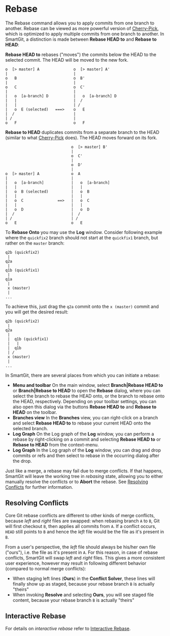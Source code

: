 # Rebase

The Rebase command allows you to apply commits from one branch to
another. Rebase can be viewed as more powerful version of
[Cherry-Pick](Cherry-Pick.md), which is optimized to apply multiple
commits from one branch to another. In SmartGit, a distinction is made
between **Rebase HEAD to** and **Rebase to HEAD**:

**Rebase HEAD to** rebases ("moves") the commits below the HEAD to the
selected commit. The HEAD will be moved to the new fork.



``` text
o  [> master] A               o  [> master] A'
|                             |
o   B                         o  B'
|                             |
o   C                         o  C'
|                             |
|   o  [a-branch] D           |   o  [a-branch] D
|   |                         |  /
|   |                         | /
|   o  E (selected)   ===>    o   E
|  /                          |
| /                           |
o   F                         o   F
```



**Rebase to HEAD** duplicates commits from a separate branch to the HEAD
(similar to what [Cherry-Pick](Cherry-Pick.md) does). The HEAD
moves forward on its fork.



``` text
                             o  [> master] B'
                             |
                             o  C'
                             |
                             o  D'
                             |
o  [> master] A              o  A
|                            |
|   o  [a-branch]            |   o  [a-branch]
|   |                        |   |
|   o  B (selected)          |   o  B
|   |                        |   |
|   o  C               ==>   |   o  C
|   |                        |   |
|   o  D                     |   o  D
|  /                         |  /
| /                          | /
o   E                        o   E
```



To **Rebase Onto** you may use the **Log** window. Consider following
example where the `quickfix2` branch should not start at the `quickfix1`
branch, but rather on the `master` branch:



``` text
q2b (quickfix2)
 |
q2a
 |
q1b (quickfix1)
 |
q1a
 |
 x (master)
 |
...
```



To achieve this, just drag the `q2a` commit onto the `x (master)` commit
and you will get the desired result:



``` text
q2b (quickfix2)
 |
q2a
 |
 |  q1b (quickfix1)
 |   |
 |  q1b
 | /
 x (master)
 |
...
```



In SmartGit, there are several places from which you can initiate a
rebase:

-   **Menu and toolbar** On the main window, select **Branch\|Rebase
    HEAD to** or **Branch\|Rebase to HEAD** to open the **Rebase**
    dialog, where you can select the branch to rebase the HEAD onto, or
    the branch to rebase onto the HEAD, respectively. Depending on your
    toolbar settings, you can also open this dialog via the buttons
    **Rebase HEAD to** and **Rebase to HEAD** on the toolbar.
-   **Branches view** In the **Branches** view, you can right-click on a
    branch and select **Rebase HEAD to** to rebase your current HEAD
    onto the selected branch.
-   **Log Graph** On the Log graph of the **Log** window, you can
    perform a rebase by right-clicking on a commit and selecting
    **Rebase HEAD to** or **Rebase to HEAD** from the context-menu.
-   **Log Graph** In the Log graph of the **Log** window, you can drag
    and drop commits or refs and then select to rebase in the occurring
    dialog after the drop.

Just like a merge, a rebase may fail due to merge conflicts. If that
happens, SmartGit will leave the working tree in *rebasing* state,
allowing you to either manually resolve the conflicts or to **Abort**
the rebase. See [Resolving Conflicts](#resolving-conflicts) for
further information.

## Resolving Conflicts

Core Git rebase conflicts are different to other kinds of merge
conflicts, because *left* and *right* files are swapped: when rebasing
branch `A` to `B`, Git will first checkout `B`, then applies all commits
from `A`. If a conflict occurs, `HEAD` still points to `B` and hence the
*left* file would be the file as it's present in `B`.

From a user's perspective, the *left* file should always be his/her own
file ("ours"), i.e. the file as it's present in `A`. For this reason, in
case of rebase conflicts, SmartGit will swap *left* and *right* files.
This gives a more consistent user experience, however may result in
following different behavior (compared to normal merge conflicts):

-   When staging left lines (**Ours**) in the **Conflict Solver**, these
    lines will finally show up as staged, because your rebase branch `B`
    is actually "theirs"
-   When invoking **Resolve** and selecting **Ours**, you will see
    staged file content, because your rebase branch `B` is actually
    "theirs"  

## Interactive Rebase

For details on *interactive rebase* refer to [Interactive Rebase](Rebase-Interactive.md).